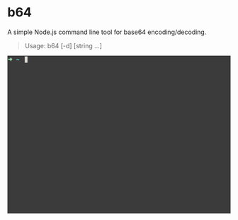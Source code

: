 b64
===

A simple Node.js command line tool for base64 encoding/decoding.

> Usage: b64 [-d] [string ...]

![screencast](https://raw.githubusercontent.com/finian/b64/master/screencast.gif)